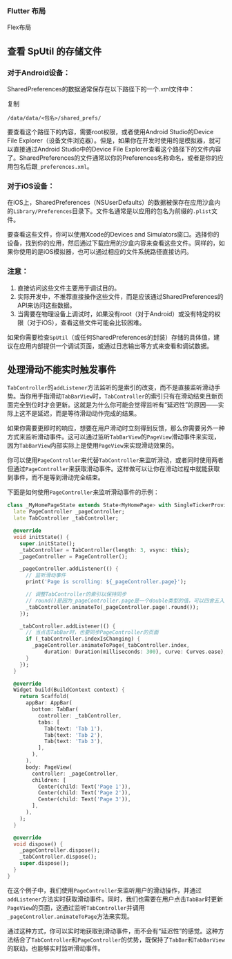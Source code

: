 ### Flutter 布局

Flex布局

## 查看 SpUtil 的存储文件

### 对于Android设备：

SharedPreferences的数据通常保存在以下路径下的一个.xml文件中：

复制

`/data/data/<包名>/shared_prefs/`

要查看这个路径下的内容，需要root权限，或者使用Android Studio的Device File Explorer（设备文件浏览器）。但是，如果你在开发时使用的是模拟器，就可以直接通过Android Studio中的Device File Explorer查看这个路径下的文件内容了。SharedPreferences的文件通常以你的Preferences名称命名，或者是你的应用包名后跟`_preferences.xml`。

### 对于iOS设备：

在iOS上，SharedPreferences（NSUserDefaults）的数据被保存在应用沙盒内的`Library/Preferences`目录下。文件名通常是以应用的包名为前缀的`.plist`文件。

要查看这些文件，你可以使用Xcode的Devices and Simulators窗口。选择你的设备，找到你的应用，然后通过下载应用的沙盒内容来查看这些文件。同样的，如果你使用的是iOS模拟器，也可以通过相应的文件系统路径直接访问。

### 注意：

1. 直接访问这些文件主要用于调试目的。
2. 实际开发中，不推荐直接操作这些文件，而是应该通过SharedPreferences的API来访问这些数据。
3. 当需要在物理设备上调试时，如果没有root（对于Android）或没有特定的权限（对于iOS），查看这些文件可能会比较困难。

如果你需要检查`SpUtil`（或任何SharedPreferences的封装）存储的具体值，建议在应用内部提供一个调试页面，或通过日志输出等方式来查看和调试数据。


## 处理滑动不能实时触发事件

`TabController`的`addListener`方法监听的是索引的改变，而不是直接监听滑动手势。当你用手指滑动`TabBarView`时，`TabController`的索引只有在滑动结束且新页面完全到位时才会更新。这就是为什么你可能会觉得监听有“延迟性”的原因——实际上这不是延迟，而是等待滑动动作完成的结果。

如果你需要更即时的响应，想要在用户滑动时立刻得到反馈，那么你需要另外一种方式来监听滑动事件。这可以通过监听`TabBarView`的`PageView`滑动事件来实现，因为`TabBarView`内部实际上是使用`PageView`来实现滑动效果的。

你可以使用`PageController`来代替`TabController`来监听滑动，或者同时使用两者但通过`PageController`来获取滑动事件。这样做可以让你在滑动过程中就能获取到事件，而不是等到滑动完全结束。

下面是如何使用`PageController`来监听滑动事件的示例：
```dart
class _MyHomePageState extends State<MyHomePage> with SingleTickerProviderStateMixin {
  late PageController _pageController;
  late TabController _tabController;

  @override
  void initState() {
    super.initState();
    _tabController = TabController(length: 3, vsync: this);
    _pageController = PageController();

    _pageController.addListener(() {
      // 监听滑动事件
      print('Page is scrolling: ${_pageController.page}');

      // 调整TabController的索引以保持同步
      // round()是因为_pageController.page是一个double类型的值，可以四舍五入到最接近的整数
      _tabController.animateTo(_pageController.page!.round());
    });

    _tabController.addListener(() {
      // 当点击TabBar时，也要同步PageController的页面
      if (_tabController.indexIsChanging) {
        _pageController.animateToPage(_tabController.index,
            duration: Duration(milliseconds: 300), curve: Curves.ease);
      }
    });
  }

  @override
  Widget build(BuildContext context) {
    return Scaffold(
      appBar: AppBar(
        bottom: TabBar(
          controller: _tabController,
          tabs: [
            Tab(text: 'Tab 1'),
            Tab(text: 'Tab 2'),
            Tab(text: 'Tab 3'),
          ],
        ),
      ),
      body: PageView(
        controller: _pageController,
        children: [
          Center(child: Text('Page 1')),
          Center(child: Text('Page 2')),
          Center(child: Text('Page 3')),
        ],
      ),
    );
  }

  @override
  void dispose() {
    _pageController.dispose();
    _tabController.dispose();
    super.dispose();
  }
}

```
在这个例子中，我们使用`PageController`来监听用户的滑动操作，并通过`addListener`方法实时获取滑动事件。同时，我们也需要在用户点击`TabBar`时更新`PageView`的页面，这通过监听`TabController`并调用`_pageController.animateToPage`方法来实现。

通过这种方式，你可以实时地获取到滑动事件，而不会有“延迟性”的感觉。这种方法结合了`TabController`和`PageController`的优势，既保持了`TabBar`和`TabBarView`的联动，也能够实时监听滑动事件。